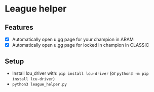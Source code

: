 # League helper

## Features

- [x] Automatically open u.gg page for your champion in ARAM
- [x] Automatically open u.gg page for locked in champion in CLASSIC

## Setup

- Install lcu_driver with: `pip install lcu-driver` (or `python3 -m pip install lcu-driver`)
- `python3 league_helper.py`